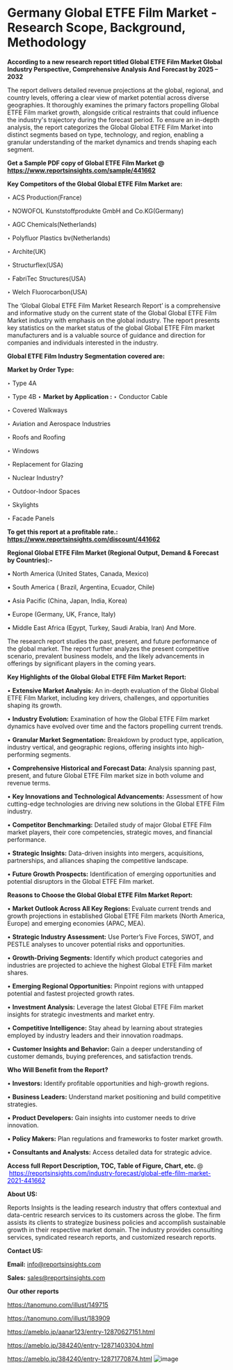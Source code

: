 # Germany Global ETFE Film Market - Research Scope, Background, Methodology

<strong>According to a new research report titled Global ETFE Film Market Global Industry Perspective, Comprehensive Analysis And Forecast by 2025 – 2032</strong>

The report delivers detailed revenue projections at the global, regional, and country levels, offering a clear view of market potential across diverse geographies. It thoroughly examines the primary factors propelling Global ETFE Film market growth, alongside critical restraints that could influence the industry's trajectory during the forecast period. To ensure an in-depth analysis, the report categorizes the Global Global ETFE Film Market into distinct segments based on type, technology, and region, enabling a granular understanding of the market dynamics and trends shaping each segment.

<strong>Get a Sample PDF copy of Global ETFE Film Market </strong><strong>@<a href=https://www.reportsinsights.com/sample/441662 style=color:#0000ff;> https://www.reportsinsights.com/sample/441662</a></strong></font>

<strong>Key Competitors of the Global Global ETFE Film Market are:</strong>

‣ ACS Production(France)

‣ NOWOFOL Kunststoffprodukte GmbH and Co.KG(Germany)

‣ AGC Chemicals(Netherlands)

‣ Polyfluor Plastics bv(Netherlands)

‣ Archite(UK)

‣ Structurflex(USA)

‣ FabriTec Structures(USA)

‣ Welch Fluorocarbon(USA)

The ‘Global Global ETFE Film Market Research Report’ is a comprehensive and informative study on the current state of the Global Global ETFE Film Market industry with emphasis on the global industry. The report presents key statistics on the market status of the global Global ETFE Film market manufacturers and is a valuable source of guidance and direction for companies and individuals interested in the industry.

<strong>Global ETFE Film Industry Segmentation covered are:</strong>

<strong>Market by Order Type: </strong>

‣ Type 4A

‣ Type 4B
‣ 
<strong>Market by Application :</strong>
‣ Conductor Cable

‣ Covered Walkways

‣ Aviation and Aerospace Industries

‣ Roofs and Roofing

‣ Windows

‣ Replacement for Glazing

‣ Nuclear Industry?

‣ Outdoor-Indoor Spaces

‣ Skylights

‣ Facade Panels

<strong>To get this report at a profitable rate.: <a href=https://www.reportsinsights.com/discount/441662 style=color:#0000ff;>https://www.reportsinsights.com/discount/441662</a></strong></font>

<strong>Regional Global ETFE Film Market (Regional Output, Demand &amp; Forecast by Countries):-</strong>

• North America (United States, Canada, Mexico)

• South America ( Brazil, Argentina, Ecuador, Chile)

• Asia Pacific (China, Japan, India, Korea)

• Europe (Germany, UK, France, Italy)

• Middle East Africa (Egypt, Turkey, Saudi Arabia, Iran) And More.

The research report studies the past, present, and future performance of the global market. The report further analyzes the present competitive scenario, prevalent business models, and the likely advancements in offerings by significant players in the coming years.

<strong>Key Highlights of the Global Global ETFE Film Market Report:</strong>

• <strong>Extensive Market Analysis:</strong> An in-depth evaluation of the Global Global ETFE Film Market, including key drivers, challenges, and opportunities shaping its growth.

• <strong>Industry Evolution:</strong> Examination of how the Global ETFE Film market dynamics have evolved over time and the factors propelling current trends.

• <strong>Granular Market Segmentation:</strong> Breakdown by product type, application, industry vertical, and geographic regions, offering insights into high-performing segments.

• <strong>Comprehensive Historical and Forecast Data:</strong> Analysis spanning past, present, and future Global ETFE Film market size in both volume and revenue terms.

• <strong>Key Innovations and Technological Advancements:</strong> Assessment of how cutting-edge technologies are driving new solutions in the Global ETFE Film industry.

• <strong>Competitor Benchmarking:</strong> Detailed study of major Global ETFE Film market players, their core competencies, strategic moves, and financial performance.

• <strong>Strategic Insights:</strong> Data-driven insights into mergers, acquisitions, partnerships, and alliances shaping the competitive landscape.

• <strong>Future Growth Prospects:</strong> Identification of emerging opportunities and potential disruptors in the Global ETFE Film market.

<strong>Reasons to Choose the Global Global ETFE Film Market Report:</strong>

• <strong>Market Outlook Across All Key Regions:</strong> Evaluate current trends and growth projections in established Global ETFE Film markets (North America, Europe) and emerging economies (APAC, MEA).

• <strong>Strategic Industry Assessment:</strong> Use Porter’s Five Forces, SWOT, and PESTLE analyses to uncover potential risks and opportunities.

• <strong>Growth-Driving Segments:</strong> Identify which product categories and industries are projected to achieve the highest Global ETFE Film market shares.

• <strong>Emerging Regional Opportunities:</strong> Pinpoint regions with untapped potential and fastest projected growth rates.

• <strong>Investment Analysis:</strong> Leverage the latest Global ETFE Film market insights for strategic investments and market entry.

• <strong>Competitive Intelligence:</strong> Stay ahead by learning about strategies employed by industry leaders and their innovation roadmaps.

• <strong>Customer Insights and Behavior:</strong> Gain a deeper understanding of customer demands, buying preferences, and satisfaction trends.

<strong>Who Will Benefit from the Report?</strong>

• <strong>Investors:</strong> Identify profitable opportunities and high-growth regions.

• <strong>Business Leaders:</strong> Understand market positioning and build competitive strategies.

• <strong>Product Developers:</strong> Gain insights into customer needs to drive innovation.

• <strong>Policy Makers:</strong> Plan regulations and frameworks to foster market growth.

• <strong>Consultants and Analysts:</strong> Access detailed data for strategic advice.
</ul>
<strong>Access full Report Description, TOC, Table of Figure, Chart, etc. </strong>@  <a href=https://reportsinsights.com/industry-forecast/global-etfe-film-market-2021-441662 style=color:#0000ff;>https://reportsinsights.com/industry-forecast/global-etfe-film-market-2021-441662</a></font>

<strong><strong>About US</strong>:</strong>

Reports Insights is the leading research industry that offers contextual and data-centric research services to its customers across the globe. The firm assists its clients to strategize business policies and accomplish sustainable growth in their respective market domain. The industry provides consulting services, syndicated research reports, and customized research reports.

<strong>Contact US:</strong>

<p class=""""><b>Email:</b> <a href=mailto:info@reportsinsights.com>info@reportsinsights.com</a></p>
<p class=""""><b>Sales:</b> <a href=mailto:sales@reportsinsights.com>sales@reportsinsights.com</a></p>

<strong>Our other reports</strong>

<a href=https://tanomuno.com/illust/149715>https://tanomuno.com/illust/149715</a>

<a href=https://tanomuno.com/illust/183909>https://tanomuno.com/illust/183909</a>

<a href=https://ameblo.jp/aanar123/entry-12870627151.html>https://ameblo.jp/aanar123/entry-12870627151.html</a>

<a href=https://ameblo.jp/384240/entry-12871403304.html>https://ameblo.jp/384240/entry-12871403304.html</a>

<a href=https://ameblo.jp/384240/entry-12871770874.html>https://ameblo.jp/384240/entry-12871770874.html</a>
![image](https://github.com/user-attachments/assets/a82050b3-1b0f-4c73-82a0-764d8e1e836e)
